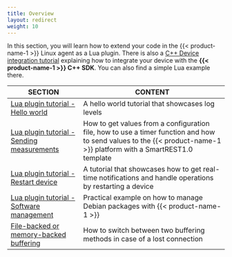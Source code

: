 ```yaml
---
title: Overview
layout: redirect
weight: 10
---
```


In this section, you will learn how to extend your code in the {{< product-name-1 >}} Linux agent as a Lua plugin. There is also a [C++ Device integration tutorial](/device-sdk/cpp/#use) explaining how to integrate your device with the **{{< product-name-1 >}} C++ SDK**. You can also find a simple Lua example there.


|SECTION|CONTENT|
|---|---|
|[Lua plugin tutorial - Hello world](#hello-world)|A hello world tutorial that showcases log levels|
|[Lua plugin tutorial - Sending measurements](#sending-measurements)|How to get values from a configuration file, how to use a timer function and how to send values to the {{< product-name-1 >}} platform with a SmartREST1.0 template|
|[Lua plugin tutorial - Restart device](#restart)|A tutorial that showcases how to get real-time notifications and handle operations by restarting a device|
|[Lua plugin tutorial - Software management](#software)|Practical example on how to manage Debian packages with {{< product-name-1 >}}|
|[File-backed or memory-backed buffering](#buffer)|How to switch between two buffering methods in case of a lost connection|
